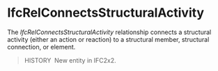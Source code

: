 IfcRelConnectsStructuralActivity
================================

The _IfcRelConnectsStructuralActivity_ relationship connects a structural activity (either an action or reaction) to a structural member, structural connection, or element.

> HISTORY&nbsp; New entity in IFC2x2.
